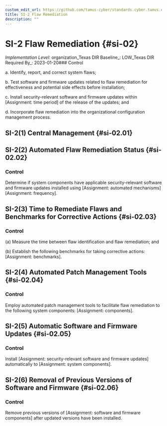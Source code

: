 ```yaml
---
custom_edit_url: https://github.com/tamus-cyber/standards.cyber.tamus.edu/tree/main/static/content/tamus.edu/TAMUS_profile.xml
title: SI-2 Flaw Remediation
description: ""
---
```


# SI-2 Flaw Remediation {#si-02}

_Implementation Level_: organization_Texas DIR Baseline_: LOW_Texas DIR Required By_: 2023-01-20### Control

a. Identify, report, and correct system flaws;

b. Test software and firmware updates related to flaw remediation for effectiveness and potential side effects before installation;

c. Install security-relevant software and firmware updates within [Assignment: time period] of the release of the updates; and

d. Incorporate flaw remediation into the organizational configuration management process.

## SI-2(1) Central Management {#si-02.01}

## SI-2(2) Automated Flaw Remediation Status {#si-02.02}

### Control

Determine if system components have applicable security-relevant software and firmware updates installed using [Assignment: automated mechanisms]
                  [Assignment: frequency].

## SI-2(3) Time to Remediate Flaws and Benchmarks for Corrective Actions {#si-02.03}

### Control

(a) Measure the time between flaw identification and flaw remediation; and

(b) Establish the following benchmarks for taking corrective actions: [Assignment: benchmarks].

## SI-2(4) Automated Patch Management Tools {#si-02.04}

### Control

Employ automated patch management tools to facilitate flaw remediation to the following system components: [Assignment: components].

## SI-2(5) Automatic Software and Firmware Updates {#si-02.05}

### Control

Install [Assignment: security-relevant software and firmware updates] automatically to [Assignment: system components].

## SI-2(6) Removal of Previous Versions of Software and Firmware {#si-02.06}

### Control

Remove previous versions of [Assignment: software and firmware components] after updated versions have been installed.

